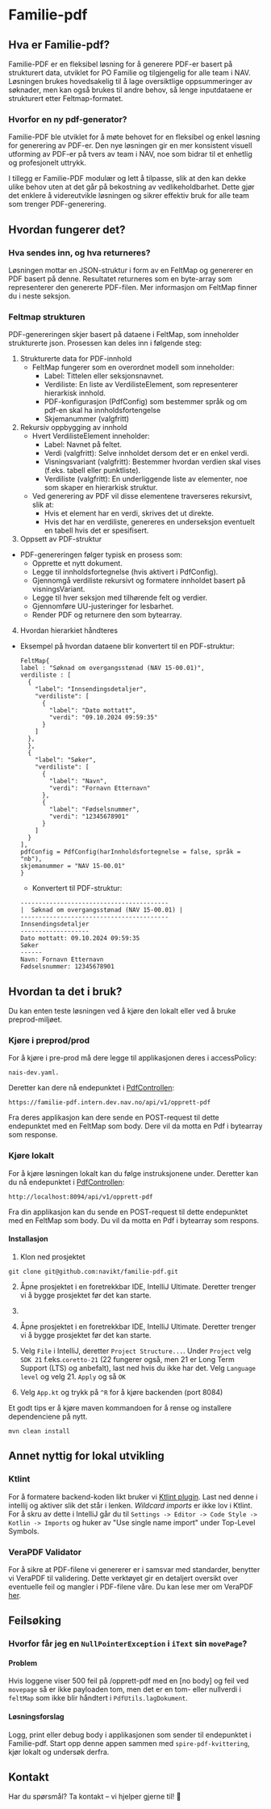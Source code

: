 # Familie-pdf

## Hva er Familie-pdf?


Familie-PDF er en fleksibel løsning for å generere PDF-er basert på strukturert data, utviklet for PO Familie og tilgjengelig for alle team i NAV. Løsningen brukes hovedsakelig til å lage oversiktlige oppsummeringer av søknader, men kan også brukes til andre behov, så lenge inputdataene er strukturert etter Feltmap-formatet.

### Hvorfor en ny pdf-generator?

Familie-PDF ble utviklet for å møte behovet for en fleksibel og enkel løsning for generering av PDF-er. Den nye løsningen gir en mer konsistent visuell utforming av PDF-er på tvers av team i NAV, noe som bidrar til et enhetlig og profesjonelt uttrykk.

I tillegg er Familie-PDF modulær og lett å tilpasse, slik at den kan dekke ulike behov uten at det går på bekostning av vedlikeholdbarhet. Dette gjør det enklere å videreutvikle løsningen og sikrer effektiv bruk for alle team som trenger PDF-generering.

## Hvordan fungerer det?

### Hva sendes inn, og hva returneres?
Løsningen mottar en JSON-struktur i form av en FeltMap og genererer en PDF basert på denne. Resultatet returneres som en byte-array som representerer den genererte PDF-filen. Mer informasjon om FeltMap finner du i neste seksjon.

### Feltmap strukturen
PDF-genereringen skjer basert på dataene i FeltMap, som inneholder strukturerte json. Prosessen kan deles inn i følgende
steg:

1. Strukturerte data for PDF-innhold
    - FeltMap fungerer som en overordnet modell som inneholder:
        - Label: Tittelen eller seksjonsnavnet.
        - Verdiliste: En liste av VerdilisteElement, som representerer hierarkisk innhold.
        - PDF-konfigurasjon (PdfConfig) som bestemmer språk og om pdf-en skal ha innholdsfortengelse
        - Skjemanummer (valgfritt)
2. Rekursiv oppbygging av innhold
   - Hvert VerdilisteElement inneholder:
     - Label: Navnet på feltet. 
     - Verdi (valgfritt): Selve innholdet dersom det er en enkel verdi. 
     - Visningsvariant (valgfritt): Bestemmer hvordan verdien skal vises (f.eks. tabell eller punktliste). 
     - Verdiliste (valgfritt): En underliggende liste av elementer, noe som skaper en hierarkisk struktur. 
   - Ved generering av PDF vil disse elementene traverseres rekursivt, slik at:
     - Hvis et element har en verdi, skrives det ut direkte. 
     - Hvis det har en verdiliste, genereres en underseksjon eventuelt en tabell hvis det er spesifisert.
3. Oppsett av PDF-struktur
- PDF-genereringen følger typisk en prosess som:
  - Opprette et nytt dokument. 
  - Legge til innholdsfortegnelse (hvis aktivert i PdfConfig). 
  - Gjennomgå verdiliste rekursivt og formatere innholdet basert på visningsVariant. 
  - Legge til hver seksjon med tilhørende felt og verdier. 
  - Gjennomføre UU-justeringer for lesbarhet. 
  - Render PDF og returnere den som bytearray.
4. Hvordan hierarkiet håndteres
- Eksempel på hvordan dataene blir konvertert til en PDF-struktur:

  ```
  FeltMap{
  label : "Søknad om overgangsstønad (NAV 15-00.01)",
  verdiliste : [
    {
      "label": "Innsendingsdetaljer",
      "verdiliste": [
        {
          "label": "Dato mottatt",
          "verdi": "09.10.2024 09:59:35"
        }
      ]
    },
    },
    {
      "label": "Søker",
      "verdiliste": [
        {
          "label": "Navn",
          "verdi": "Fornavn Etternavn"
        },
        {
          "label": "Fødselsnummer",
          "verdi": "12345678901"
        }
      ]
    }
  ],
  pdfConfig = PdfConfig(harInnholdsfortegnelse = false, språk = "nb"),
  skjemanummer = "NAV 15-00.01"
  }
  ```
  - Konvertert til PDF-struktur:
  ```
  -----------------------------------------
  |  Søknad om overgangsstønad (NAV 15-00.01) |
  -----------------------------------------
  Innsendingsdetaljer
  -------------------
  Dato mottatt: 09.10.2024 09:59:35
  Søker
  ------
  Navn: Fornavn Etternavn
  Fødselsnummer: 12345678901
  ```

## Hvordan ta det i bruk?
Du kan enten teste løsningen ved å kjøre den lokalt eller ved å bruke preprod-miljøet. 

### Kjøre i preprod/prod

For å kjøre i pre-prod må dere legge til applikasjonen deres i accessPolicy:
```
nais-dev.yaml.
```
Deretter kan dere nå endepunktet i [PdfControllen](src/main/kotlin/no/nav/familie/pdf/pdf/PdfController.kt):
```
https://familie-pdf.intern.dev.nav.no/api/v1/opprett-pdf
```
Fra deres applikasjon kan dere sende en POST-request til dette endepunktet med en FeltMap som body. Dere vil da motta en Pdf i bytearray som response.

### Kjøre lokalt
For å kjøre løsningen lokalt kan du følge instruksjonene under. Deretter kan du nå endepunktet i [PdfControllen](src/main/kotlin/no/nav/familie/pdf/pdf/PdfController.kt):
```
http://localhost:8094/api/v1/opprett-pdf
```
Fra din applikasjon kan du sende en POST-request til dette endepunktet med en FeltMap som body. Du vil da motta en Pdf i bytearray som respons.

#### Installasjon
1. Klon ned prosjektet
```
git clone git@github.com:navikt/familie-pdf.git
```
2. Åpne prosjektet i en foretrekkbar IDE, IntelliJ Ultimate. Deretter trenger vi å bygge prosjektet før det kan starte.
3.
2. Åpne prosjektet i en foretrekkbar IDE, IntelliJ Ultimate. Deretter trenger vi å bygge prosjektet før det kan starte.

3. Velg `File` i IntelliJ, deretter `Project Structure...`. Under `Project` velg `SDK 21` f.eks.`coretto-21` (22 fungerer også, men 21 er Long Term Support (LTS) og anbefalt), last ned hvis du ikke har det. Velg `Language level` og velg 21. `Apply` og så `OK`

4. Velg `App.kt` og trykk på `^R` for å kjøre backenden (port 8084)

Et godt tips er å kjøre maven kommandoen for å rense og installere dependenciene på nytt.

```
mvn clean install
```


## Annet nyttig for lokal utvikling

### Ktlint

For å formatere backend-koden likt bruker vi [Ktlint plugin](https://plugins.jetbrains.com/plugin/15057-ktlint). Last
ned denne i intellij og aktiver slik det står i lenken.
_Wildcard imports_ er ikke lov i Ktlint. For å skru av dette i IntelliJ går du
til `Settings -> Editor -> Code Style -> Kotlin -> Imports` og huker av "Use single name import" under Top-Level
Symbols.

### VeraPDF Validator

For å sikre at PDF-filene vi genererer er i samsvar med standarder, benytter vi VeraPDF til validering. Dette verktøyet
gir en detaljert oversikt over eventuelle feil og mangler i PDF-filene våre. Du kan lese mer om
VeraPDF [her](https://verapdf.org/).

## Feilsøking
### Hvorfor får jeg en `NullPointerException` i `iText` sin `movePage`?
#### Problem
Hvis loggene viser 500 feil på /opprett-pdf med en \[no body\] og feil ved `movepage` så er ikke payloaden tom, men det er en tom- eller nullverdi i `feltMap` som ikke blir håndtert  i `PdfUtils.lagDokument`. 
#### Løsningsforslag
Logg, print eller debug body i applikasjonen som sender til endepunktet i Familie-pdf. Start opp denne appen sammen med `spire-pdf-kvittering`, kjør lokalt og undersøk derfra.


## Kontakt
Har du spørsmål? Ta kontakt – vi hjelper gjerne til! 🚀
